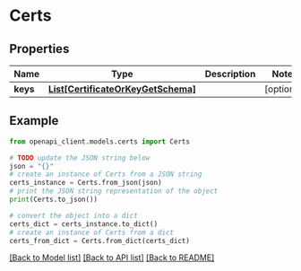 # Certs


## Properties

Name | Type | Description | Notes
------------ | ------------- | ------------- | -------------
**keys** | [**List[CertificateOrKeyGetSchema]**](CertificateOrKeyGetSchema.md) |  | [optional] 

## Example

```python
from openapi_client.models.certs import Certs

# TODO update the JSON string below
json = "{}"
# create an instance of Certs from a JSON string
certs_instance = Certs.from_json(json)
# print the JSON string representation of the object
print(Certs.to_json())

# convert the object into a dict
certs_dict = certs_instance.to_dict()
# create an instance of Certs from a dict
certs_from_dict = Certs.from_dict(certs_dict)
```
[[Back to Model list]](../README.md#documentation-for-models) [[Back to API list]](../README.md#documentation-for-api-endpoints) [[Back to README]](../README.md)


